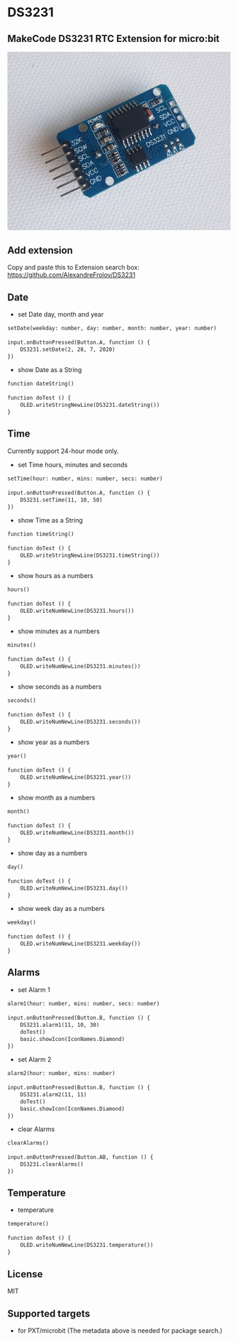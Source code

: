 # DS3231

## MakeCode DS3231 RTC Extension for micro:bit


![](ds3231.jpg)


## Add extension

Copy and paste this to Extension search box:
https://github.com/AlexandreFrolov/DS3231

## Date


* set Date day, month and year

```blocks
setDate(weekday: number, day: number, month: number, year: number)

input.onButtonPressed(Button.A, function () {
    DS3231.setDate(2, 28, 7, 2020)
})

```

* show Date as a String

```blocks
function dateString()

function doTest () {
    OLED.writeStringNewLine(DS3231.dateString())
}
```

## Time

Currently support 24-hour mode only.

* set Time hours, minutes and seconds

```blocks
setTime(hour: number, mins: number, secs: number)

input.onButtonPressed(Button.A, function () {
    DS3231.setTime(11, 10, 50)
})

```

* show Time as a String

```blocks
function timeString()

function doTest () {
    OLED.writeStringNewLine(DS3231.timeString())
}
```


* show hours as a numbers

```blocks
hours()

function doTest () {
    OLED.writeNumNewLine(DS3231.hours())
}
```

* show minutes as a numbers

```blocks
minutes()

function doTest () {
    OLED.writeNumNewLine(DS3231.minutes())
}
```

* show seconds as a numbers

```blocks
seconds()

function doTest () {
    OLED.writeNumNewLine(DS3231.seconds())
}
```

* show year as a numbers

```blocks
year()

function doTest () {
    OLED.writeNumNewLine(DS3231.year())
}
```

* show month as a numbers

```blocks
month()

function doTest () {
    OLED.writeNumNewLine(DS3231.month())
}
```

* show day as a numbers

```blocks
day()

function doTest () {
    OLED.writeNumNewLine(DS3231.day())
}
```

* show week day as a numbers

```blocks
weekday()

function doTest () {
    OLED.writeNumNewLine(DS3231.weekday())
}
```

## Alarms

* set Alarm 1

```blocks
alarm1(hour: number, mins: number, secs: number)

input.onButtonPressed(Button.B, function () {
    DS3231.alarm1(11, 10, 30)
    doTest()
    basic.showIcon(IconNames.Diamond)
})
```

* set Alarm 2

```blocks
alarm2(hour: number, mins: number)

input.onButtonPressed(Button.B, function () {
    DS3231.alarm2(11, 11)
    doTest()
    basic.showIcon(IconNames.Diamond)
})
```

* clear Alarms

```blocks
clearAlarms()

input.onButtonPressed(Button.AB, function () {
    DS3231.clearAlarms()
})
```

## Temperature

* temperature

```blocks
temperature()

function doTest () {
    OLED.writeNumNewLine(DS3231.temperature())
}
```


## License

MIT

## Supported targets

* for PXT/microbit
(The metadata above is needed for package search.)

